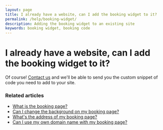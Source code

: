 ```yaml
---
layout: page
title: I already have a website, can I add the booking widget to it?
permalink: /help/booking-widget/
description: Adding the booking widget to an existing site
keywords: booking widget, booking code
---
```


# I already have a website, can I add the booking widget to it?

Of course! [Contact us](mailto:support@appointmentguru.co) and we'll be able to send you the custom snippet of code you need to add to your site.

### Related articles

* [What is the booking page?](/help/booking-page)
* [Can I change the background on my booking page?](/help/change-background)
* [What's the address of my booking page?](/help/address-of-booking-page)
* [Can I use my own domain name with my booking page?](/help/use-domain-name)
